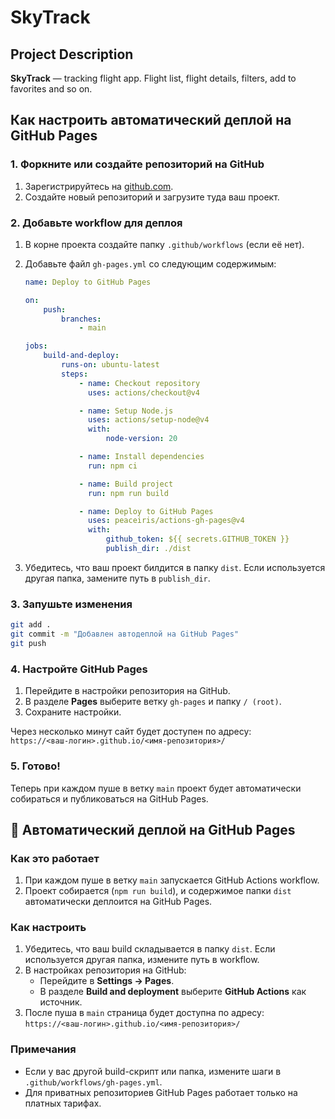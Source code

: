 # SkyTrack

## Project Description

**SkyTrack** — tracking flight app. Flight list, flight details, filters, add to favorites and so on.

## Как настроить автоматический деплой на GitHub Pages

### 1. Форкните или создайте репозиторий на GitHub

1. Зарегистрируйтесь на [github.com](https://github.com).
2. Создайте новый репозиторий и загрузите туда ваш проект.

### 2. Добавьте workflow для деплоя

1. В корне проекта создайте папку `.github/workflows` (если её нет).
2. Добавьте файл `gh-pages.yml` со следующим содержимым:

    ```yaml
    name: Deploy to GitHub Pages

    on:
        push:
            branches:
                - main

    jobs:
        build-and-deploy:
            runs-on: ubuntu-latest
            steps:
                - name: Checkout repository
                  uses: actions/checkout@v4

                - name: Setup Node.js
                  uses: actions/setup-node@v4
                  with:
                      node-version: 20

                - name: Install dependencies
                  run: npm ci

                - name: Build project
                  run: npm run build

                - name: Deploy to GitHub Pages
                  uses: peaceiris/actions-gh-pages@v4
                  with:
                      github_token: ${{ secrets.GITHUB_TOKEN }}
                      publish_dir: ./dist
    ```

3. Убедитесь, что ваш проект билдится в папку `dist`. Если используется другая папка, замените путь в `publish_dir`.

### 3. Запушьте изменения

```sh
git add .
git commit -m "Добавлен автодеплой на GitHub Pages"
git push
```

### 4. Настройте GitHub Pages

1. Перейдите в настройки репозитория на GitHub.
2. В разделе **Pages** выберите ветку `gh-pages` и папку `/ (root)`.
3. Сохраните настройки.

Через несколько минут сайт будет доступен по адресу:  
`https://<ваш-логин>.github.io/<имя-репозитория>/`

### 5. Готово!

Теперь при каждом пуше в ветку `main` проект будет автоматически собираться и публиковаться на GitHub Pages.

## 🚀 Автоматический деплой на GitHub Pages

### Как это работает

1. При каждом пуше в ветку `main` запускается GitHub Actions workflow.
2. Проект собирается (`npm run build`), и содержимое папки `dist` автоматически деплоится на GitHub Pages.

### Как настроить

1. Убедитесь, что ваш build складывается в папку `dist`. Если используется другая папка, измените путь в workflow.
2. В настройках репозитория на GitHub:
   - Перейдите в **Settings → Pages**.
   - В разделе **Build and deployment** выберите **GitHub Actions** как источник.
3. После пуша в `main` страница будет доступна по адресу:  
   `https://<ваш-логин>.github.io/<имя-репозитория>/`

### Примечания

- Если у вас другой build-скрипт или папка, измените шаги в `.github/workflows/gh-pages.yml`.
- Для приватных репозиториев GitHub Pages работает только на платных тарифах.
